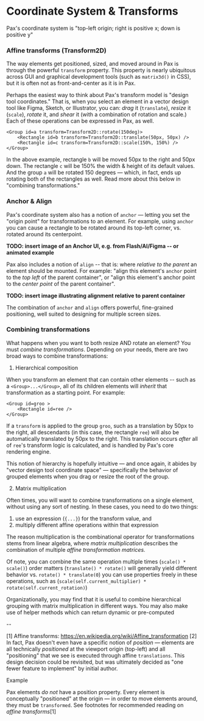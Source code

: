 # Coordinate System & Transforms

Pax's coordinate system is "top-left origin; right is positive x; down is positive y"


### Affine transforms (Transform2D)

The way elements get positioned, sized, and moved around in Pax is through the powerful `transform` property.  This property is nearly ubiquitous across GUI and graphical development tools (such as `matrix3d()` in CSS), but it is often not as front-and-center as it is in Pax.

Perhaps the easiest way to think about Pax's transform model is "design tool coordinates."  That is, when you select an element in a vector design tool like Figma, Sketch, or Illustrator, you can: _drag_ it (`translate`), _resize_ it (`scale`), _rotate_ it, and _shear_ it (with a combination of rotation and scale.)  Each of these operations can be expressed in Pax, as well.

```
<Group id=a transform=Transform2D::rotate(150deg)>
    <Rectangle id=b transform=Transform2D::translate(50px, 50px) />
    <Rectangle id=c transform=Transform2D::scale(150%, 150%) />
</Group>
```

In the above example, rectangle `b` will be moved 50px to the right and 50px down.  The rectangle `c` will be 150% the width & height of its default values.  And the group `a` will be rotated 150 degrees — which, in fact, ends up rotating both of the rectangles as well.  Read more about this below in "combining transformations."


### Anchor & Align
Pax's coordinate system also has a notion of `anchor` — letting you set the "origin point" for transformations to an element.  For example, using `anchor` you can cause a rectangle to be rotated around its top-left corner, vs. rotated around its centerpoint.  

**TODO: insert image of an Anchor UI, e.g. from Flash/AI/Figma -- or animated example**

Pax also includes a notion of `align` -- that is: where _relative to the parent_ an element should be mounted.  For example: "align this element's `anchor` point to the _top left_ of the parent container", or "align this element's anchor point to the _center point_ of the parent container".

**TODO: insert image illustrating alignment relative to parent container**

The combination of `anchor` and `align` offers powerful, fine-grained positioning, well suited to designing for multiple screen sizes.



### Combining transformations

What happens when you want to both resize AND rotate an element?  You must _combine transformations_.  Depending on your needs, there are two broad ways to combine transformations:

 1. Hierarchical composition

When you transform an element that can contain other elements -- such as a `<Group>...</Group>`, all of its children elements will _inherit_ that transformation as a starting point.  For example:

```
<Group id=groo >
    <Rectangle id=ree />
</Group>
```

If a `transform` is applied to the group `groo`, such as a translation by 50px to the right, all descendants (in this case, the rectangle `ree`) will also be automatically translated by 50px to the right.  This translation occurs _after_ all of `ree`'s transform logic is calculated, and is handled by Pax's core rendering engine.

This notion of hierarchy is hopefully intuitive — and once again, it abides by "vector design tool coordinate space" — specifically the behavior of grouped elements when you drag or resize the root of the group.

 2. Matrix multiplication

Often times, you will want to combine transformations on a single element, without using any sort of nesting.  In these cases, you need to do two things:

  1. use an expression (`{...}`) for the transform value, and
  2. multiply different affine operations within that expression

The reason multiplication is the combinational operator for transformations stems from linear algebra, where _matrix multiplication_ describes the combination of multiple _affine transformation matrices._

Of note, 
    you can combine the same operation multiple times (`scale() * scale()`)
    order matters (`translate() * rotate()` will generally yield different behavior vs. `rotate() * translate(0`)
    you can use properties freely in these operations, such as (`scale(self.current_multiplier) * rotate(self.current_rotation)`)



Organizationally, you may find that it is useful to combine hierarchical grouping with matrix multiplication in different ways.  You may also make use of helper methods which can return dynamic or pre-computed 

--

[1] Affine transforms:  https://en.wikipedia.org/wiki/Affine_transformation
[2] In fact, Pax doesn't even have a specific notion of _position_ — elements are all technically _positioned_ at the viewport origin (top-left) and all "positioning" that we see is executed through affine `translations`.  This design decision could be revisited, but was ultimately decided as "one fewer feature to implement" by initial author.


Example

Pax elements _do not_ have a position property.  Every element is conceptually "positioned" at the origin — in order to move elements around, they must be `transformed`.  See footnotes for recommended reading on _affine transforms_[1]





